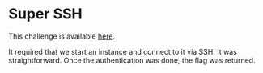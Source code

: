 # Super SSH

This challenge is available [here](https://play.picoctf.org/practice/challenge/424?page=1&solved=1).

It required that we start an instance and connect to it via SSH. It was straightforward. Once the authentication was done, the flag was returned.
